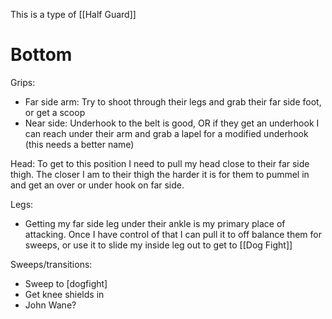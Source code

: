 This is a type of [[Half Guard]]

# Bottom
Grips: 
- Far side arm: Try to shoot through their legs and grab their far side foot, or get a scoop
- Near side: Underhook to the belt is good, OR if they get an underhook I can reach under their arm and grab a lapel for a modified underhook (this needs a better name)

Head: To get to this position I need to pull my head close to their far side thigh. The closer I am to their thigh the harder it is for them to pummel in and get an over or under hook on far side. 

Legs: 
- Getting my far side leg under their ankle is my primary place of attacking. Once I have control of that I can pull it to off balance them for sweeps, or use it to slide my inside leg out to get to [[Dog Fight]]

Sweeps/transitions:
- Sweep to [dogfight]
- Get knee shields in
- John Wane? 
